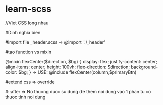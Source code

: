 # learn-scss
//Viet CSS long nhau

#Dinh nghia bien

#import file _header.scss => @import './_header'

#tao function vs mixin 

 @mixin flexCenter($direction, $bg) {
     display: flex;
     justify-content: center;
     align-items: center;
     height: 100vh;
     flex-direction: $direction;
     background-color: $bg;
 }
=> USE:  @include flexCenter(column,$primaryBtn)

#extend css => override

#::after => No thuong duoc su dung de them noi dung vao 1 phan tu co thuoc tinh noi dung
